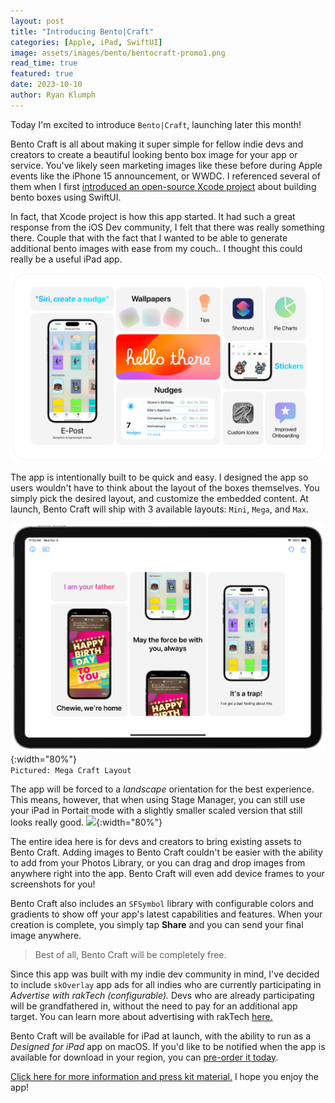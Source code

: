 ```yaml
---
layout: post
title: "Introducing Bento|Craft"
categories: [Apple, iPad, SwiftUI]
image: assets/images/bento/bentocraft-promo1.png
read_time: true
featured: true
date: 2023-10-10
author: Ryan Klumph
---
```


Today I'm excited to introduce `Bento|Craft`, launching later this month! 

Bento Craft is all about making it super simple for fellow indie devs and creators to create a beautiful looking bento box image for your app or service. You've likely seen marketing images like these before during Apple events like the iPhone 15 announcement, or WWDC. I referenced several of them when I first [introduced an open-source Xcode project](https://thatvirtualboy.com/23-swiftui-bento-box/) about building bento boxes using SwiftUI.

In fact, that Xcode project is how this app started. It had such a great response from the iOS Dev community, I felt that there was really something there. Couple that with the fact that I wanted to be able to generate additional bento images with ease from my couch.. I thought this could really be a useful iPad app.

![](/assets/images/bento.png)

The app is intentionally built to be quick and easy. I designed the app so users wouldn't have to think about the layout of the boxes themselves. You simply pick the desired layout, and customize the embedded content. At launch, Bento Craft will ship with 3 available layouts: `Mini`, `Mega`, and `Max`.

![Mega Craft Layout](/assets/images/bento/bento2.png){:width="80%"}  
`Pictured: Mega Craft Layout`  

The app will be forced to a *landscape* orientation for the best experience. This means, however, that when using Stage Manager, you can still use your iPad in Portait mode with a slightly smaller scaled version that still looks really good.
![](/assets/images/bento/bento-tall.png){:width="80%"}  


The entire idea here is for devs and creators to bring existing assets to Bento Craft. Adding images to Bento Craft couldn't be easier with the ability to add from your Photos Library, or you can drag and drop images from anywhere right into the app. Bento Craft will even add device frames to your screenshots for you!

Bento Craft also includes an `SFSymbol` library with configurable colors and gradients to show off your app's latest capabilities and features. When your creation is complete, you simply tap **Share** and you can send your final image anywhere.

>Best of all, Bento Craft will be completely free. 

Since this app was built with my indie dev community in mind, I've decided to include `skOverlay` app ads for all indies who are currently participating in *Advertise with rakTech (configurable).* Devs who are already participating will be grandfathered in, without the need to pay for an additional app target. You can learn more about advertising with rakTech [here.](https://thatvirtualboy.com/23-advertise-with-raktech-apps/) 

Bento Craft will be available for iPad at launch, with the ability to run as a *Designed for iPad* app on macOS. If you'd like to be notified when the app is available for download in your region, you can [pre-order it today](https://apps.apple.com/us/app/bento-craft/id6468541457).

[Click here for more information and press kit material.](https://thatvirtualboy.com/bentocraft) I hope you enjoy the app!
